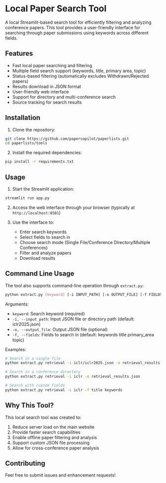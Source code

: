 # Local Paper Search Tool

A local Streamlit-based search tool for efficiently filtering and analyzing conference papers. This tool provides a user-friendly interface for searching through paper submissions using keywords across different fields.

## Features

- Fast local paper searching and filtering
- Multiple field search support (keywords, title, primary area, topic)
- Status-based filtering (automatically excludes Withdrawn/Rejected papers)
- Results download in JSON format
- User-friendly web interface
- Support for directory and multi-conference search
- Source tracking for search results

## Installation

1. Clone the repository:
```bash
git clone https://github.com/papercopilot/paperlists.git
cd paperlists/tools
```

2. Install the required dependencies:
```bash
pip install -r requirements.txt
```

## Usage

1. Start the Streamlit application:
```bash
streamlit run app.py
```

2. Access the web interface through your browser (typically at `http://localhost:8501`)

3. Use the interface to:
   - Enter search keywords
   - Select fields to search in
   - Choose search mode (Single File/Conference Directory/Multiple Conferences)
   - Filter and analyze papers
   - Download results

## Command Line Usage

The tool also supports command-line operation through `extract.py`:

```bash
python extract.py [keyword] [-i INPUT_PATH] [-o OUTPUT_FILE] [-f FIELDS...]
```

Arguments:
- `keyword`: Search keyword (required)
- `-i, --input_path`: Input JSON file or directory path (default: iclr2025.json)
- `-o, --output_file`: Output JSON file (optional)
- `-f, --fields`: Fields to search in (default: keywords title primary_area topic)

Examples:
```bash
# Search in a single file
python extract.py retrieval -i iclr/iclr2025.json -o retrieval_results.json

# Search in a conference directory
python extract.py retrieval -i iclr -o retrieval_results.json

# Search with custom fields
python extract.py retrieval -i iclr -f title keywords
```

## Why This Tool?

This local search tool was created to:
1. Reduce server load on the main website
2. Provide faster search capabilities
3. Enable offline paper filtering and analysis
4. Support custom JSON file processing
5. Allow for cross-conference paper analysis

## Contributing

Feel free to submit issues and enhancement requests! 